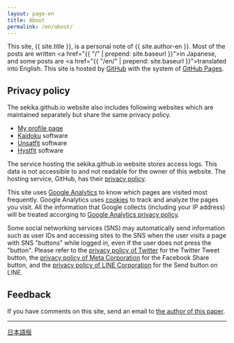 ```yaml
---
layout: page-en
title: About
permalink: /en/about/
---
```

This site, {{ site.title }}, is a personal note of {{ site.author-en }}. Most of the posts are written <a href="{{ "/" | prepend: site.baseurl }}">in Japanese</a>, and some posts are <a href="{{ "/en/" | prepend: site.baseurl }}">translated into English</a>. This site is hosted by [GitHub](https://github.com/) with the system of [GitHub Pages](https://pages.github.com/).

## Privacy policy
The sekika.github.io website also includes following websites which are maintained separately but share the same privacy policy.

- <a href="/toyo/en/">My profile page</a>
- <a href="/kaidoku/">Kaidoku</a> software
- <a href="/unsatfit/">Unsatfit</a> software
- <a href="/hystfit/">Hystfit</a> software

The service hosting the sekika.github.io website stores access logs. This data is not accessible to and not readable for the owner of this website. The hosting service, GitHub, has their <a href="https://docs.github.com/en/github/site-policy/github-privacy-statement">privacy policy</a>.

This site uses [Google Analytics](https://analytics.google.com/analytics/) to know which pages are visited most frequently. Google Analytics uses [cookies](https://en.wikipedia.org/wiki/HTTP_cookie) to track and analyze the pages you visit. All the information that Google collects (including your IP address) will be treated accorging to [Google Analytics privacy policy](https://support.google.com/analytics/answer/6004245).

Some social networking services (SNS) may automatically send information such as user IDs and accessing sites to the SNS when the user visits a page with SNS "buttons" while logged in, even if the user does not press the "button". Please refer to the <a href="https://twitter.com/privacy?lang=en">privacy policy of Twitter</a> for the Twitter Tweet button, the <a href="https://www.facebook.com/privacy/policy/">privacy policy of Meta Corporation</a> for the Facebook Share button, and the <a href="https://line.me/en/terms/policy/">privacy policy of LINE Corporation</a> for the Send button on LINE.

## Feedback
If you have comments on this site, send an email to <a href="http://www.sciencedirect.com/science/article/pii/S0016706115000622">the author of this paper</a>.

---
<a href="/about/">日本語版</a>
